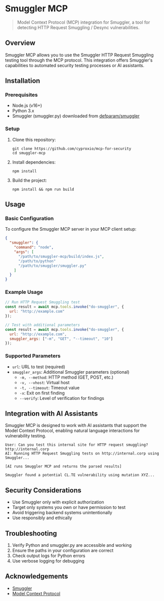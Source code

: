 # Smuggler MCP

> Model Context Protocol (MCP) integration for Smuggler, a tool for detecting HTTP Request Smuggling / Desync vulnerabilities.

## Overview

Smuggler MCP allows you to use the Smuggler HTTP Request Smuggling testing tool through the MCP protocol. This integration offers Smuggler's capabilities to automated security testing processes or AI assistants.

## Installation

### Prerequisites

- Node.js (v16+)
- Python 3.x
- Smuggler (smuggler.py) downloaded from [defparam/smuggler](https://github.com/defparam/smuggler)

### Setup

1. Clone this repository:
   ```
   git clone https://github.com/cyproxio/mcp-for-security
   cd smuggler-mcp
   ```

2. Install dependencies:
   ```
   npm install
   ```

3. Build the project:
   ```
   npm install && npm run build
   ```


## Usage

### Basic Configuration

To configure the Smuggler MCP server in your MCP client setup:

```json
{
  "smuggler": {
    "command": "node",
    "args": [
      "/path/to/smuggler-mcp/build/index.js",
      "/path/to/python"
      "/path/to/smuggler/smuggler.py"
    ]
  }
}
```

### Example Usage

```javascript
// Run HTTP Request Smuggling test
const result = await mcp.tools.invoke("do-smuggler", {
  url: "http://example.com" 
});

// Test with additional parameters
const result = await mcp.tools.invoke("do-smuggler", {
  url: "http://example.com",
  smuggler_args: ["-m", "GET", "--timeout", "10"]
});
```

### Supported Parameters

- `url`: URL to test (required)
- `smuggler_args`: Additional Smuggler parameters (optional)
  - `-m, --method`: HTTP method (GET, POST, etc.)
  - `-v, --vhost`: Virtual host
  - `-t, --timeout`: Timeout value
  - `-x`: Exit on first finding
  - `--verify`: Level of verification for findings

## Integration with AI Assistants
Smuggler MCP is designed to work with AI assistants that support the Model Context Protocol, enabling natural language interactions for vulnerability testing.

```
User: Can you test this internal site for HTTP request smuggling? http://internal.corp
AI: Running HTTP Request Smuggling tests on http://internal.corp using Smuggler...

[AI runs Smuggler MCP and returns the parsed results]

Smuggler found a potential CL.TE vulnerability using mutation XYZ...
```
## Security Considerations

- Use Smuggler only with explicit authorization
- Target only systems you own or have permission to test
- Avoid triggering backend systems unintentionally
- Use responsibly and ethically


## Troubleshooting

1. Verify Python and smuggler.py are accessible and working
2. Ensure the paths in your configuration are correct
3. Check output logs for Python errors
4. Use verbose logging for debugging


## Acknowledgements

- [Smuggler](https://github.com/defparam/smuggler)
- [Model Context Protocol](https://github.com/modelcontextprotocol) 